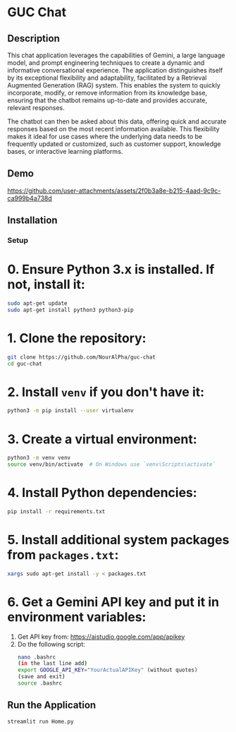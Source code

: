 # GUC Chat

## Description

This chat application leverages the capabilities of Gemini, a large language model, and prompt engineering techniques to create a dynamic and informative conversational experience. The application distinguishes itself by its exceptional flexibility and adaptability, facilitated by a Retrieval Augmented Generation (RAG) system. This enables the system to quickly incorporate, modify, or remove information from its knowledge base, ensuring that the chatbot remains up-to-date and provides accurate, relevant responses.

The chatbot can then be asked about this data, offering quick and accurate responses based on the most recent information available. This flexibility makes it ideal for use cases where the underlying data needs to be frequently updated or customized, such as customer support, knowledge bases, or interactive learning platforms.

## Demo


https://github.com/user-attachments/assets/2f0b3a8e-b215-4aad-9c9c-ca999b4a738d



## Installation

### Setup

# 0. Ensure Python 3.x is installed. If not, install it:
```bash
sudo apt-get update
sudo apt-get install python3 python3-pip
```

# 1. Clone the repository:
```bash
git clone https://github.com/NourAlPha/guc-chat
cd guc-chat
```

# 2. Install `venv` if you don't have it:
```bash
python3 -m pip install --user virtualenv
```

# 3. Create a virtual environment:
```bash
python3 -m venv venv
source venv/bin/activate  # On Windows use `venv\Scripts\activate`
```

# 4. Install Python dependencies:
```bash
pip install -r requirements.txt
```

# 5. Install additional system packages from `packages.txt`:
```bash
xargs sudo apt-get install -y < packages.txt
```

# 6. Get a Gemini API key and put it in environment variables:
  1. Get API key from: https://aistudio.google.com/app/apikey
  2. Do the following script:
     ```bash
     nano .bashrc
     (in the last line add)
     export GOOGLE_API_KEY="YourActualAPIKey" (without quotes)
     (save and exit)
     source .bashrc
     ```

## Run the Application
```bash
streamlit run Home.py
```
